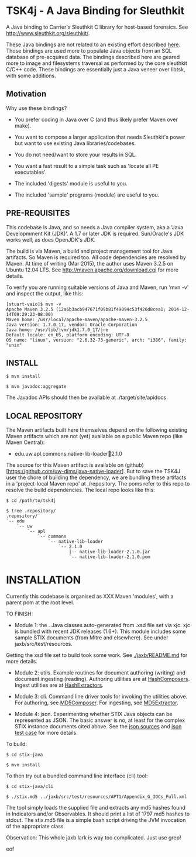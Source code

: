 TSK4j - A Java Binding for Sleuthkit
====================================

A Java binding to Carrier's Sleuthkit C library for host-based forensics.
See http://www.sleuthkit.org/sleuthkit/.

These Java bindings are not related to an existing effort described 
[here](http://wiki.sleuthkit.org/index.php?title=TSK_Bindings).  Those
bindings are used more to populate Java objects from an SQL database of
pre-acquired data.  The bindings described here are geared more to image
and filesystems traversal as performed by the core sleuthkit C/C++
code.  These bindings are essentially just a Java veneer over libtsk, with
some additions.

Motivation
----------

Why use these bindings?

* You prefer coding in Java over C (and thus likely prefer Maven over make).

* You want to compose a larger application that needs Sleuthkit's
  power but want to use existing Java libraries/codebases.

* You do not need/want to store your results in SQL.

* You want a fast result to a simple task such as 'locate all PE
  executables'.

* The included 'digests' module is useful to you.

* The included 'sample' programs (module) are useful to you.


PRE-REQUISITES
--------------

This codebase is Java, and so needs a Java compiler system, aka a
'Java Developmment Kit (JDK)'.  A 1.7 or later JDK is required.
Sun/Oracle's JDK works well, as does OpenJDK's JDK.

The build is via Maven, a build and project management tool for Java
artifacts. So Maven is required too.  All code dependencies are
resolved by Maven. At time of writing (Mar 2015), the author uses
Maven 3.2.5 on Ubuntu 12.04 LTS. See
http://maven.apache.org/download.cgi for more details.

To verify you are running suitable versions of Java and Maven, run
'mvn -v' and inspect the output, like this:

```
[stuart-vaio]$ mvn -v
Apache Maven 3.2.5 (12a6b3acb947671f09b81f49094c53f426d8cea1; 2014-12-14T09:29:23-08:00)
Maven home: /usr/local/apache-maven/apache-maven-3.2.5
Java version: 1.7.0_17, vendor: Oracle Corporation
Java home: /usr/lib/jvm/jdk1.7.0_17/jre
Default locale: en_US, platform encoding: UTF-8
OS name: "linux", version: "2.6.32-73-generic", arch: "i386", family: "unix"
```

INSTALL
-------

```
$ mvn install

$ mvn javadoc:aggregate
```

The Javadoc APIs should then be available at ./target/site/apidocs


LOCAL REPOSITORY
----------------

The Maven artifacts built here themselves depend on the following
existing Maven artifacts which are not (yet) available on a public
Maven repo (like Maven Central):

* edu.uw.apl.commons:native-lib-loader:jar:2.1.0

The source for this Maven artifact is available on
(github)[https://github.com/uw-dims/java-native-loader].  But to save
the TSK4J user the chore of building the dependency, we are bundling
these artifacts in a 'project-local Maven repo' at ./repository.  The
poms refer to this repo to resolve the build dependencies.  The local
repo looks like this:

```
$ cd /path/to/tsk4j

$ tree .repository/
.repository/
`-- edu
    `-- uw
        `-- apl
            `-- commons
                `-- native-lib-loader
                    `-- 2.1.0
                        |-- native-lib-loader-2.1.0.jar
                        `-- native-lib-loader-2.1.0.pom
```


INSTALLATION
============

Currently this codebase is organised as XXX Maven 'modules', with a
parent pom at the root level.



TO FINISH:


* Module 1: the .  Java classes auto-generated from .xsd
file set via xjc. xjc is bundled with recent JDK releases (1.6+). This
module includes some sample STIX  documents (from Mitre and elsewhere).
See under jaxb/src/test/resources.



Getting the xsd file set to build took some work. See
[./jaxb/README.md](./jaxb/README.md) for more details.

* Module 2: utils. Example routines for document authoring (writing)
  and document ingesting (reading).  Authoring utilities are at
  [HashComposers](./utils/src/main/java/edu/uw/apl/stix/utils/HashComposers.java).  Ingest utilities are at
  [HashExtractors](./utils/src/main/java/edu/uw/apl/stix/utils/HashExtractors.java).

* Module 3: cli.  Command line driver tools for invoking the utilities
  above.  For authoring, see
  [MD5Composer](./cli/src/main/java/edu/uw/apl/stix/cli/MD5Composer.java).
  For ingesting, see
  [MD5Extractor](./cli/src/main/java/edu/uw/apl/stix/cli/MD5Extractor.java).

* Module 4: json.  Experimenting whether STIX Java objects can be
  represented as JSON.  The basic answer is no, at least for the
  complex STIX instance documents cited above. See the [json
  sources](./json/src/main) and [json test
  case](./json/src/test/java/edu/uw/apl/stix/json/SamplesTest.java) for
  more details.


To build:

```
$ cd stix-java

$ mvn install
```
To then try out a bundled command line interface (cli) tool:
```
$ cd stix-java/cli

$ ./stix.md5 ../jaxb/src/test/resources/APT1/Appendix_G_IOCs_Full.xml
``` 

The tool simply loads the supplied file and extracts any md5 hashes
found in Indicators and/or Observables.  It should print a list of
1797 md5 hashes to stdout. The stix.md5 file is a simple bash script
driving the JVM invocation of the appropriate class.


Observation: This whole jaxb lark is way too complicated. Just use grep!

eof
